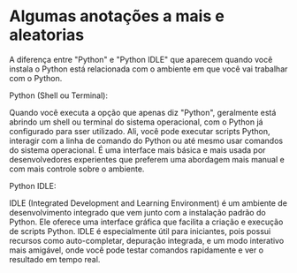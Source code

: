 
# Algumas anotações a mais e aleatorias

A diferença entre "Python" e "Python IDLE" que aparecem quando você instala o Python está relacionada com o ambiente em que você vai trabalhar com o Python.

Python (Shell ou Terminal):

Quando você executa a opção que apenas diz "Python", geralmente está abrindo um shell ou terminal do sistema operacional, com o Python já configurado para sser utilizado. Ali, você pode executar scripts Python, interagir com a linha de comando do Python ou até mesmo usar comandos do sistema operacional. É uma interface mais básica e mais usada por desenvolvedores experientes que preferem uma abordagem mais manual e com mais controle sobre o ambiente.

Python IDLE:

IDLE (Integrated Development and Learning Environment) é um ambiente de desenvolvimento integrado que vem junto com a instalação padrão do Python. Ele oferece uma interface gráfica que facilita a criação e execução de scripts Python. IDLE é especialmente útil para iniciantes, pois possui recursos como auto-completar, depuração integrada, e um modo interativo mais amigável, onde você pode testar comandos rapidamente e ver o resultado em tempo real.
